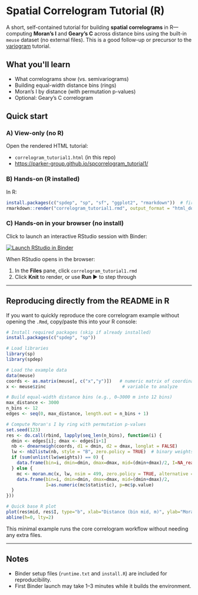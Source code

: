 # Spatial Correlogram Tutorial (R)

A short, self-contained tutorial for building **spatial correlograms** in R—computing **Moran’s I** and **Geary’s C** across distance bins using the built-in `meuse` dataset (no external files). This is a good follow-up or precursor to the [variogram](https://github.com/parker-group/variogram_tutorial1) tutorial.

## What you'll learn
- What correlograms show (vs. semivariograms)
- Building equal-width distance bins (rings)
- Moran’s I by distance (with permutation p-values)
- Optional: Geary’s C correlogram

## Quick start

### A) View-only (no R)
Open the rendered HTML tutorial:
- `correlogram_tutorial1.html` (in this repo)
- https://parker-group.github.io/spcorrelogram_tutorial1/

### B) Hands-on (R installed)
In R:
```r
install.packages(c("spdep", "sp", "sf", "ggplot2", "rmarkdown"))  # first time
rmarkdown::render("correlogram_tutorial1.rmd", output_format = "html_document")
```

### C) Hands-on in your browser (no install)
Click to launch an interactive RStudio session with Binder:

[![Launch RStudio in Binder](https://mybinder.org/badge_logo.svg)](https://mybinder.org/v2/gh/parker-group/spcorrelogram_tutorial1/HEAD?urlpath=rstudio)

When RStudio opens in the browser:
1. In the **Files** pane, click `correlogram_tutorial1.rmd`
2. Click **Knit** to render, or use **Run ▶** to step through

---

## Reproducing directly from the README in R
If you want to quickly reproduce the core correlogram example without opening the `.Rmd`, copy/paste this into your R console:
```r
# Install required packages (skip if already installed)
install.packages(c("spdep", "sp"))

# Load libraries
library(sp)
library(spdep)

# Load the example data
data(meuse)
coords <- as.matrix(meuse[, c("x","y")])   # numeric matrix of coordinates
x <- meuse$zinc                             # variable to analyze

# Build equal-width distance bins (e.g., 0–3000 m into 12 bins)
max_distance <- 3000
n_bins <- 12
edges <- seq(0, max_distance, length.out = n_bins + 1)

# Compute Moran's I by ring with permutation p-values
set.seed(123)
res <- do.call(rbind, lapply(seq_len(n_bins), function(i) {
  dmin <- edges[i]; dmax <- edges[i+1]
  nb <- dnearneigh(coords, d1 = dmin, d2 = dmax, longlat = FALSE)
  lw <- nb2listw(nb, style = "B", zero.policy = TRUE)  # binary weights
  if (sum(unlist(lw$weights)) == 0) {
    data.frame(bin=i, dmin=dmin, dmax=dmax, mid=(dmin+dmax)/2, I=NA_real_, p=NA_real_)
  } else {
    mc <- moran.mc(x, lw, nsim = 499, zero.policy = TRUE, alternative = "two.sided")
    data.frame(bin=i, dmin=dmin, dmax=dmax, mid=(dmin+dmax)/2,
               I=as.numeric(mc$statistic), p=mc$p.value)
  }
}))

# Quick base R plot
plot(res$mid, res$I, type="b", xlab="Distance (bin mid, m)", ylab="Moran's I")
abline(h=0, lty=2)
```
This minimal example runs the core correlogram workflow without needing any extra files.

---

## Notes
- Binder setup files (`runtime.txt` and `install.R`) are included for reproducibility.
- First Binder launch may take 1–3 minutes while it builds the environment.
